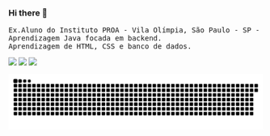 ### Hi there 👋

<pre class="tab">
Ex.Aluno do Instituto PROA - Vila Olímpia, São Paulo - SP - Brasil
Aprendizagem Java focada em backend.
Aprendizagem de HTML, CSS e banco de dados.
</pre>
<div> 
  <a href="https://www.instagram.com/brenolopes341/" target="_blank"><img src="https://img.shields.io/badge/-Instagram-%23E4405F?style=for-the-badge&logo=instagram&logoColor=white" target="_blank"></a>
  <a href = "mailto: brenolopes341@outlook.com"><img src="https://img.shields.io/badge/-Hotmail-%23333?style=for-the-badge&logo=microsoft&logoColor=white" target="_blank"></a>
  <a href="https://www.linkedin.com/in/brenobarbosalopes/" target="_blank"><img src="https://img.shields.io/badge/-LinkedIn-%230077B5?style=for-the-badge&logo=linkedin&logoColor=white" target="_blank"></a> 
 
 ![Snake animation](https://github.com/Breno149/Breno149/blob/output/github-contribution-grid-snake.svg)
 
</div>
